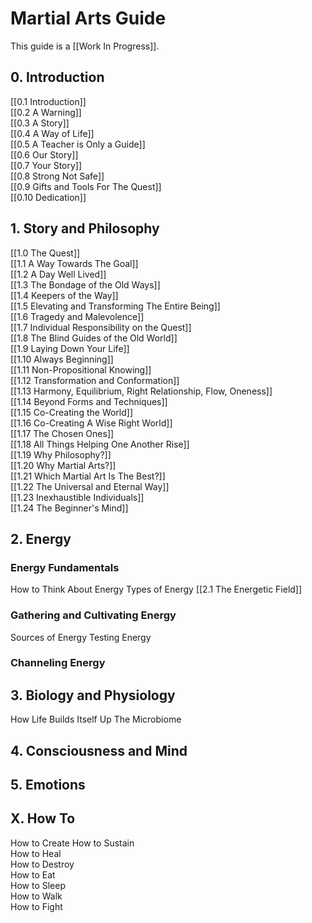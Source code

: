 # Martial Arts Guide
This guide is a [[Work In Progress]]. 

## 0. Introduction

[[0.1 Introduction]]  
[[0.2 A Warning]]   
[[0.3 A Story]]  
[[0.4 A Way of Life]]  
[[0.5 A Teacher is Only a Guide]]  
[[0.6 Our Story]]  
[[0.7 Your Story]]  
[[0.8 Strong Not Safe]]  
[[0.9 Gifts and Tools For The Quest]]  
[[0.10 Dedication]]  

## 1. Story and Philosophy

[[1.0 The Quest]]  
[[1.1 A Way Towards The Goal]]  
[[1.2 A Day Well Lived]]  
[[1.3 The Bondage of the Old Ways]]  
[[1.4 Keepers of the Way]]  
[[1.5 Elevating and Transforming The Entire Being]]  
[[1.6 Tragedy and Malevolence]]  
[[1.7 Individual Responsibility on the Quest]]  
[[1.8 The Blind Guides of the Old World]]  
[[1.9 Laying Down Your Life]]  
[[1.10 Always Beginning]]  
[[1.11 Non-Propositional Knowing]]  
[[1.12 Transformation and Conformation]]  
[[1.13 Harmony, Equilibrium, Right Relationship, Flow, Oneness]]  
[[1.14 Beyond Forms and Techniques]]  
[[1.15 Co-Creating the World]]  
[[1.16 Co-Creating A Wise Right World]]  
[[1.17 The Chosen Ones]]  
[[1.18 All Things Helping One Another Rise]]  
[[1.19 Why Philosophy?]]  
[[1.20 Why Martial Arts?]]  
[[1.21 Which Martial Art Is The Best?]]  
[[1.22 The Universal and Eternal Way]]  
[[1.23 Inexhaustible Individuals]]  
[[1.24 The Beginner's Mind]]  

## 2. Energy
### Energy Fundamentals 

How to Think About Energy
Types of Energy 
[[2.1 The Energetic Field]]  
### Gathering and Cultivating Energy 

Sources of Energy
Testing Energy  
### Channeling Energy

## 3. Biology and Physiology

How Life Builds Itself Up 
The Microbiome 

## 4. Consciousness and Mind 


## 5. Emotions 


## X. How To 

How to Create 
How to Sustain  
How to Heal  
How to Destroy  
How to Eat  
How to Sleep  
How to Walk  
How to Fight  
